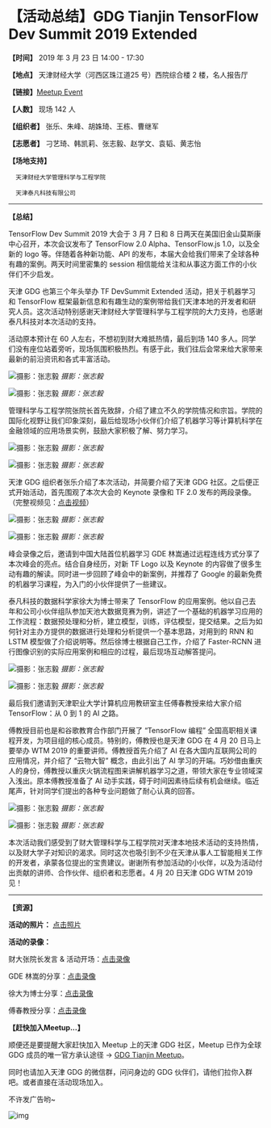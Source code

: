 # 【活动总结】GDG Tianjin TensorFlow Dev Summit 2019 Extended
**【时间】** 2019 年 3 月 23 日 14:00 - 17:30

**【地点】** 天津财经大学（河西区珠江道25 号）西院综合楼 2 楼，名人报告厅

**【链接】**[Meetup Event](https://www.meetup.com/GDG-Tianjin/events/259889262/)

**【人数】** 现场 142 人

**【组织者】** 张乐、朱峰、胡姝琦、王栋、曹继军

**【志愿者】** 刁艺琦、韩凯莉、张志毅、赵学文、袁韬、黄志怡

**【场地支持】**

      天津财经大学管理科学与工程学院

      天津泰凡科技有限公司



------



**【总结】**

TensorFlow Dev Summit 2019 大会于 3 月 7 日和 8 日两天在美国旧金山莫斯康中心召开，本次会议发布了 TensorFlow 2.0 Alpha、TensorFlow.js 1.0，以及全新的 logo 等。伴随着各种新功能、API 的发布，本届大会给我们带来了全球各种有趣的案例。两天时间里密集的 session 相信能给关注和从事这方面工作的小伙伴们不少启发。

 

天津 GDG 也第三个年头举办 TF DevSummit Extended 活动，把关于机器学习和 TensorFlow 框架最新信息和有趣生动的案例带给我们天津本地的开发者和研究人员。这次活动特别感谢天津财经大学管理科学与工程学院的大力支持，也感谢泰凡科技对本次活动的支持。

 

活动原本预计在 60 人左右，不想初到财大难抵热情，最后到场 140 多人。同学们没有座位站着旁听，现场氛围积极热烈。有感于此，我们往后会常来给大家带来最新的前沿资讯和各式丰富活动。



![摄影：张志毅](https://wx3.sinaimg.cn/large/005CuckKly1g1lzznb9syj312w0pxe82.jpg)
*摄影：张志毅*

![摄影：张志毅](https://wx2.sinaimg.cn/large/005CuckKly1g1m00f0i5tj312w0px7wi.jpg)
*摄影：张志毅*



管理科学与工程学院张院长首先致辞，介绍了建立不久的学院情况和宗旨。学院的国际化视野让我们印象深刻，最后给现场小伙伴们介绍了机器学习等计算机科学在金融领域的应用场景实例，鼓励大家积极了解、努力学习。



![摄影：张志毅](https://wx4.sinaimg.cn/large/005CuckKly1g1m00tqazhj312w0px1ky.jpg)
*摄影：张志毅*

![摄影：张志毅](https://wx2.sinaimg.cn/large/005CuckKly1g1m00to6ugj310y0u0hdu.jpg)
*摄影：张志毅*



天津 GDG 组织者张乐介绍了本次活动，并简要介绍了天津 GDG 社区。之后便正式开始活动，首先围观了本次大会的 Keynote 录像和 TF 2.0 发布的两段录像。（完整视频见：[点击视频](https://www.bilibili.com/video/av45937491?from=search&seid=8086612409052015556)）



![摄影：张志毅](https://wx3.sinaimg.cn/large/005CuckKly1g1m01kfwvuj312w0n8x6p.jpg)
*摄影：张志毅*

![摄影：张志毅](https://wx4.sinaimg.cn/large/005CuckKly1g1m01xs5phj312w0q9b2a.jpg)
*摄影：张志毅*



峰会录像之后，邀请到中国大陆首位机器学习 GDE 林嵩通过远程连线方式分享了本次峰会的亮点。结合自身经历，对新 TF Logo 以及 Keynote 的内容做了很多生动有趣的解读。同时进一步回顾了峰会中的新案例，并推荐了 Google 的最新免费的机器学习课程，为入门的小伙伴提供了一些建议。

 

泰凡科技的数据科学家徐大为博士带来了 TensorFlow 的应用案例。他以自己去年和公司小伙伴组队参加天池大数据竞赛为例，讲述了一个基础的机器学习应用的工作流程：数据预处理和分析，建立模型，训练，评估模型，提交结果。之后为如何针对主办方提供的数据进行处理和分析提供一个基本思路，对用到的 RNN 和 LSTM 模型做了介绍说明等。然后徐博士根据自己工作，介绍了 Faster-RCNN 进行图像识别的实际应用案例和相应的过程，最后现场互动解答提问。



![摄影：张志毅](https://wx4.sinaimg.cn/large/005CuckKly1g1m026zh9oj312w0rf4qq.jpg)
*摄影：张志毅*

![摄影：张志毅](https://wx3.sinaimg.cn/large/005CuckKly1g1m02i9lzej312w0px4qq.jpg)
*摄影：张志毅*



最后我们邀请到天津职业大学计算机应用教研室主任傅春教授来给大家介绍 TensorFlow：从 0 到 1 的 AI 之路。



傅教授目前也是和谷歌教育合作部门开展了 “TensorFlow 编程” 全国高职相关课程开发，为项目组的核心成员。特别的，傅教授也是天津 GDG 在 4 月 20 日马上要举办 WTM 2019 的重要讲师。傅教授首先介绍了 AI 在各大国内互联网公司的应用情况，并介绍了 “云物大智” 概念，由此引出了 AI 学习的开端。巧妙借由重庆人的身份，傅教授以重庆火锅流程图来讲解机器学习之道，带领大家在专业领域深入浅出。原本傅教授准备了 AI 动手实践，碍于时间因素待后续有机会继续。临近尾声，针对同学们提出的各种专业问题做了耐心认真的回答。



![摄影：张志毅](https://wx3.sinaimg.cn/large/005CuckKly1g1m031vzasj312w0ng7wi.jpg)
*摄影：张志毅*

![摄影：张志毅](https://wx4.sinaimg.cn/large/005CuckKly1g1lzzwdx3ij312w0t6b2a.jpg)
*摄影：张志毅*



本次活动我们感受到了财大管理科学与工程学院对天津本地技术活动的支持热情，以及财大学子对知识的渴求。同时这次也吸引到不少在天津从事人工智能相关工作的开发者，承蒙各位提出的宝贵建议。谢谢所有参加活动的小伙伴，以及为活动付出贡献的讲师、合作伙伴、组织者和志愿者。4 月 20 日天津 GDG WTM 2019 见！



------



**【资源】**

**活动的照片：** [点击照片](https://www.meetup.com/GDG-Tianjin/photos/all_photos/?photoAlbumId=29815841)

**活动的录像：**

  财大张院长发言 & 活动开场：[点击录像](https://v.qq.com/x/page/s085484q3xj.html)
  
  GDE 林嵩的分享：[点击录像](https://v.qq.com/x/page/u0854k3a8c6.html)
  
  徐大为博士分享：[点击录像](https://v.qq.com/x/page/r0854qmsiad.html)

  傅春教授分享：[点击录像](https://v.qq.com/x/page/a0854slbmgv.html)

 

**【赶快加入Meetup...】**

顺便还是要提醒大家赶快加入 Meetup 上的天津 GDG 社区，Meetup 已作为全球 GDG 成员的唯一官方承认途径 -> [GDG Tianjin Meetup](https://www.meetup.com/GDG-Tianjin/)。

 

同时也请加入天津 GDG 的微信群，问问身边的 GDG 伙伴们，请他们拉你入群吧。或者直接在活动现场加入。



不许发广告哟~



![img](https://wx3.sinaimg.cn/large/005CuckKly1g1m0k8usbcj30by0fldip.jpg)
